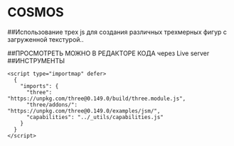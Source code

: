# COSMOS

##Использование трех js для создания различных трехмерных фигур с загруженной текстурой..

##ПРОСМОТРЕТЬ МОЖНО В РЕДАКТОРЕ КОДА через Live server
##ИНСТРУМЕНТЫ
   <script
      async
      src="https://unpkg.com/es-module-shims@1.3.6/dist/es-module-shims.js"
      defer
    ></script>

    <script type="importmap" defer>
      {
        "imports": {
          "three": "https://unpkg.com/three@0.149.0/build/three.module.js",
          "three/addons/": "https://unpkg.com/three@0.149.0/examples/jsm/",
          "capabilities": "../_utils/capabilities.js"
        }
      }
    </script>
